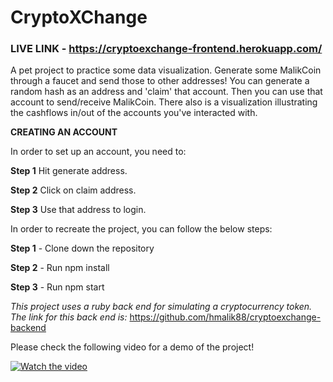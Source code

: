 # CryptoXChange 

### LIVE LINK - https://cryptoexchange-frontend.herokuapp.com/

A pet project to practice some data visualization. Generate some MalikCoin through a faucet and send those to other addresses! You can generate a random hash as an address and 'claim' that account. Then you can use that account to send/receive MalikCoin. There also is a visualization illustrating the cashflows in/out of the accounts you've interacted with.


**CREATING AN ACCOUNT**

In order to set up an account, you need to:

**Step 1** Hit generate address.

**Step 2** Click on claim address.

**Step 3** Use that address to login.

In order to recreate the project, you can follow the below steps:


**Step 1** - Clone down the repository

**Step 2** - Run npm install 

**Step 3** - Run npm start

*This project uses a ruby back end for simulating a cryptocurrency token. The link for this back end is:* https://github.com/hmalik88/cryptoexchange-backend

Please check the following video for a demo of the project!



[![Watch the video](https://img.youtube.com/vi/Y6moSBYWI74/maxresdefault.jpg)](https://youtu.be/Y6moSBYWI74)
